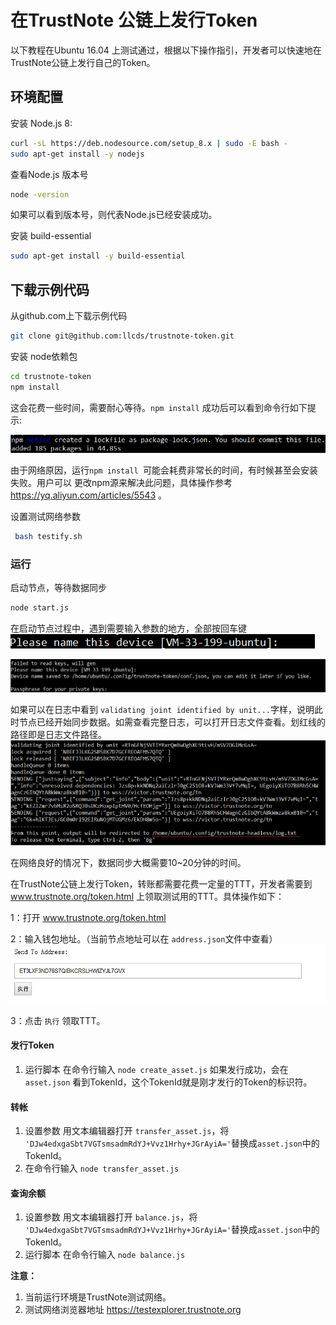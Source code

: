 在TrustNote 公链上发行Token
===============================

以下教程在Ubuntu 16.04 上测试通过，根据以下操作指引，开发者可以快速地在TrustNote公链上发行自己的Token。
<!-- //NODE.JS ENV  -->
<!-- // VERSION  -->
## 环境配置
安装 Node.js 8:
```bash
curl -sL https://deb.nodesource.com/setup_8.x | sudo -E bash -
sudo apt-get install -y nodejs
```

查看Node.js 版本号
```bash
node -version
```
如果可以看到版本号，则代表Node.js已经安装成功。


安装 build-essential
```bash
sudo apt-get install -y build-essential
```


## 下载示例代码

从github.com上下载示例代码

```bash
git clone git@github.com:llcds/trustnote-token.git
```
 安装 node依赖包
```bash
cd trustnote-token
npm install
```
这会花费一些时间，需要耐心等待。`npm install` 成功后可以看到命令行如下提示:

![](./images/image02.png )

由于网络原因，运行`npm install `可能会耗费非常长的时间，有时候甚至会安装失败。用户可以 更改npm源来解决此问题，具体操作参考 https://yq.aliyun.com/articles/5543 。


设置测试网络参数  
```bash
 bash testify.sh
```

### 运行

启动节点，等待数据同步
``` bash
node start.js
```
在启动节点过程中，遇到需要输入参数的地方，全部按回车键
![](./images/devicename.png )

![](./images/passprase.png )

如果可以在日志中看到 `validating joint identified by unit...`字样，说明此时节点已经开始同步数据。如需查看完整日志，可以打开日志文件查看。划红线的路径即是日志文件路径。
![](./images/success.png )

在网络良好的情况下，数据同步大概需要10~20分钟的时间。



在TrustNote公链上发行Token，转账都需要花费一定量的TTT，开发者需要到 www.trustnote.org/token.html 上领取测试用的TTT。具体操作如下：

1：打开 www.trustnote.org/token.html 

2：输入钱包地址。（当前节点地址可以在 `address.json`文件中查看）
![](./images/getmoney.png )

3：点击 `执行` 领取TTT。




####    发行Token
1. 运行脚本  在命令行输入 `node create_asset.js`
如果发行成功，会在 `asset.json` 看到TokenId，这个TokenId就是刚才发行的Token的标识符。


####    转帐
 1. 设置参数   用文本编辑器打开 `transfer_asset.js`，将 `'DJw4edxgaSbt7VGTsmsadmRdYJ+Vvz1Hrhy+JGrAyiA='`替换成`asset.json`中的TokenId。
 2. 在命令行输入 `node transfer_asset.js` 

####    查询余额
1. 设置参数   用文本编辑器打开 `balance.js`，将 `'DJw4edxgaSbt7VGTsmsadmRdYJ+Vvz1Hrhy+JGrAyiA='`替换成`asset.json`中的TokenId。
2. 运行脚本  在命令行输入 `node balance.js`




**注意：** 
1. 当前运行环境是TrustNote测试网络。
2.  测试网络浏览器地址 https://testexplorer.trustnote.org
